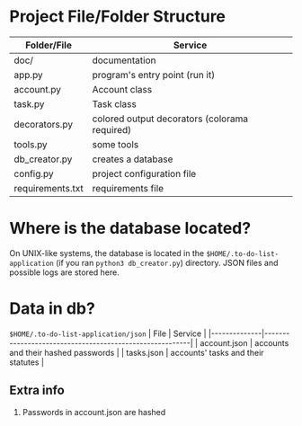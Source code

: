 # Project File/Folder Structure
| Folder/File      | Service                                       |
|------------------|-----------------------------------------------|
| doc/             | documentation                                 |
| app.py           | program's entry point (run it)                |
| account.py       | Account class                                 |
| task.py          | Task class                                    |
| decorators.py    | colored output decorators (colorama required) |
| tools.py         | some tools                                    |
| db_creator.py    | creates a database                            |
| config.py        | project configuration file                    |
| requirements.txt | requirements file                             |

# Where is the database located?
On UNIX-like systems, the database is located in the `$HOME/.to-do-list-application` (if you ran `python3 db_creator.py`) directory.
JSON files and possible logs are stored here.

# Data in db?
`$HOME/.to-do-list-application/json`
| File         | Service                                                 |
|--------------|---------------------------------------------------------|
| account.json | accounts and their hashed passwords                     |
| tasks.json   | accounts' tasks and their statutes                      |

## Extra info
1. Passwords in account.json are hashed